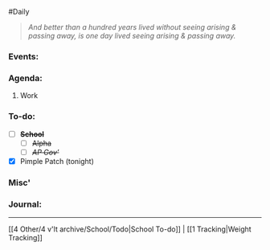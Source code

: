 #Daily
>*And better than a hundred years lived without seeing arising & passing away, is one day lived seeing arising & passing away.*
### Events:


### Agenda:
1. Work

### To-do:
- [ ] ~~**School**~~
	- [ ] ~~Alpha~~
	- [ ] ~~*AP Gov'*~~

- [x] Pimple Patch (tonight)

### Misc'


### Journal:


---
[[4 Other/4 v'lt archive/School/Todo|School To-do]] | [[1 Tracking|Weight Tracking]]
